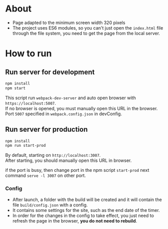 
# About
+ Page adapted to the minimum screen width 320 pixels
+ The project uses ES6 modules, so you can't just open the `index.html` file through the file system, you need to get the page from the local server.


# How to run
## Run server for development
```sh
npm install
npm start
```
This script run `webpack-dev-server` and auto open browser with `https://localhost:5007`.  
If no browser is opened, you must manually open this URL in the browser.  
Port `5007` specified in `webpack.config.json` in devConfig.



## Run server for production
```sh
npm install
npm run start-prod  
```
By default, starting on `http://localhost:3007`.  
After starting, you should manually open this URL in browser.

if the port is busy, then change port in the npm script `start-prod` next command `serve -l 3007` on other port.

### Config
+ After launch, a folder with the build will be created and it will contain the file `build/config.json` with a config.
+ It contains some settings for the site, such as the end date of the timer.
+ In order for the changes in the config to take effect, you just need to refresh the page in the browser, **you do not need to rebuild**.

